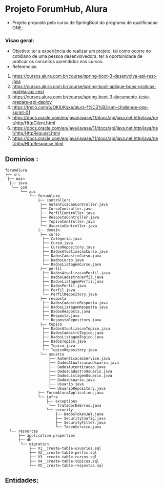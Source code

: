 # Projeto ForumHub, Alura
- Projeto proposto pelo curso de SpringBoot do programa de qualificacao ONE;
### Visao geral:
- Objetivo: ter a experiência de realizar um projeto, tal como ocorre no cotidiano de uma pessoa desenvolvedora; ter a oportunidade de praticar os conceitos aprendidos nos cursos.
- Referencias:
1. https://cursos.alura.com.br/course/spring-boot-3-desenvolva-api-rest-java
2. https://cursos.alura.com.br/course/spring-boot-aplique-boas-praticas-proteja-api-rest
3. https://cursos.alura.com.br/course/spring-boot-3-documente-teste-prepare-api-deploy
4. https://trello.com/b/OKIUKgxe/alura-f%C3%B3rum-challenge-one-sprint-01
5. https://docs.oracle.com/en/java/javase/11/docs/api/java.net.http/java/net/http/HttpClient.html
6. https://docs.oracle.com/en/java/javase/11/docs/api/java.net.http/java/net/http/HttpRequest.html
7. https://docs.oracle.com/en/java/javase/11/docs/api/java.net.http/java/net/http/HttpResponse.html

## Dominios :
```
forumAlura
├── src
 ├── main
  ├── java
   └── com
       └── api
           └── forumAlura
               ├── controllers
                ├── AutenticacaoController.java
                ├── CursoController.java
                ├── PerfilController.java
                ├── RespostaController.java
                ├── TopicoController.java
                └── UsuarioController.java
               ├── domain
                ├── curso
                 ├── Categoria.java
                 ├── Curso.java
                 ├── CursoRepository.java
                 ├── DadosAtualizacaoCurso.java
                 ├── DadosCadastroCurso.java
                 ├── DadosCurso.java
                 └── DadosListagemCurso.java
                ├── perfil
                 ├── DadosAtualizacaoPerfil.java
                 ├── DadosCadastroPerfil.java
                 ├── DadosListagemPerfil.java
                 ├── DadosPerfil.java
                 ├── Perfil.java
                 └── PerfilRepository.java
                ├── resposta
                 ├── DadosCadastroResposta.java
                 ├── DadosListagemResposta.java
                 ├── DadosResposta.java
                 ├── Resposta.java
                 └── RespostaRepository.java
                ├── topico
                 ├── DadosAtualizacaoTopico.java
                 ├── DadosCadastroTopico.java
                 ├── DadosListagemTopico.java
                 ├── DadosTopico.java
                 ├── Topico.java
                 └── TopicoRepository.java
                └── usuario
                    ├── AutenticacaoService.java
                    ├── DadosAtualizacaoUsuario.java
                    ├── DadosAutenticacao.java
                    ├── DadosCadastroUsuario.java
                    ├── DadosListagemUsuario.java
                    ├── DadosUsuario.java
                    ├── Usuario.java
                    └── UsuarioRepository.java
               ├── ForumAluraApplication.java
               └── infra
                   ├── exceptions
                    └── TratadorDeErros.java
                   └── security
                       ├── DadosTokenJWT.java
                       ├── SecurityConfig.java
                       ├── SecurityFilter.java
                       └── TokenService.java
  └── resources
      ├── application.properties
      ├── db
       └── migration
           ├── V1__create-table-usuarios.sql
           ├── V2__create-table-perfis.sql
           ├── V3__create-table-cursos.sql
           ├── V4__create-table-topicos.sql
           └── V5__create-table-respostas.sql
```
## Entidades:



